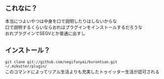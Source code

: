 これなに？
------

本当につよいやつは中身を口で説明したりはしないからな  
口で説明するくらいならおれはプラグインをインストールするだろうな  
おれプラグインでSEGVとか普通に出すし  

インストール？
------

``git clone git://github.com/negifunyai/burontsan.git ~/.mikutter/plugin/``  
このコマンドによってリアル生活よりも充実したトゥイッター生活が認可される


